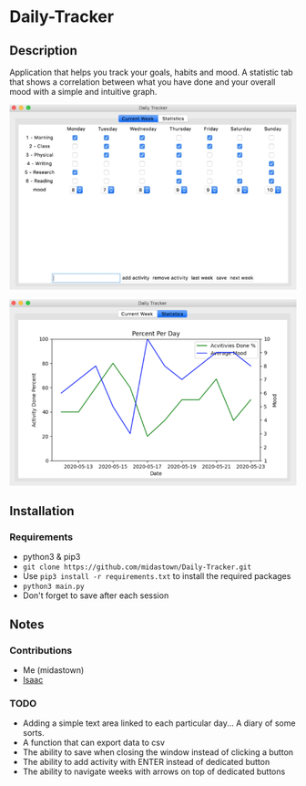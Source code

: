 # Daily-Tracker

## Description
Application that helps you track your goals, habits and mood. A statistic tab that shows a correlation between what you have done and your overall mood with a simple and intuitive graph.

![](Images/table-one.jpg)


![](Images/table-two.jpg)

## Installation

### Requirements

* python3 & pip3
* ` git clone https://github.com/midastown/Daily-Tracker.git `
* Use ` pip3 install -r requirements.txt ` to install the required packages
* ` python3 main.py `
* Don't forget to save after each session


## Notes

### Contributions
* Me (midastown)
* [Isaac](https://github.com/IsaacA2151)

### TODO
* Adding a simple text area linked to each particular day... A diary of some sorts.
* A function that can export data to csv
* The ability to save when closing the window instead of clicking a button
* The ability to add activity with ENTER instead of dedicated button
* The ability to navigate weeks with arrows on top of dedicated buttons
